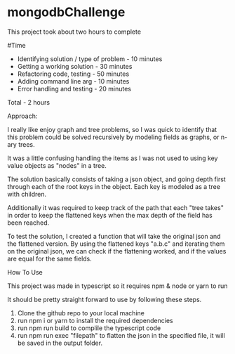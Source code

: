 # mongodbChallenge

This project took about two hours to complete

#Time

* Identifying solution / type of problem - 10 minutes
* Getting a working solution             - 30 minutes
* Refactoring code, testing              - 50 minutes
* Adding command line arg                - 10 minutes
* Error handling and testing              - 20 minutes

Total                                   - 2 hours

Approach:

I really like enjoy graph and tree problems, so I was quick to identify that this problem could be solved recursively by modeling fields as graphs, or n-ary trees.

It was a little confusing handling the items as I was not used to using key value objects as "nodes" in a tree.

The solution basically consists of taking a json object, and going depth first through each of the root keys in the object. Each key is modeled as a tree with children.

Additionally it was required to keep track of the path that each "tree takes" in order to keep the flattened keys when the max depth of the field has been reached.

To test the solution, I created a function that will take the original json and the flattened version. By using the flattened keys "a.b.c" and iterating them on the original json, we can check if the flattening worked, and if the values are equal for the same fields.

How To Use

This project was made in typescript so it requires npm & node or yarn to run

It should be pretty straight forward to use by following these steps.

1. Clone the github repo to your local machine
2. run npm i or yarn to install the required dependencies
3. run npm run build to complile the typescript code
4. run npm run exec "filepath" to flatten the json in the specified file, it will be saved in the output folder.
